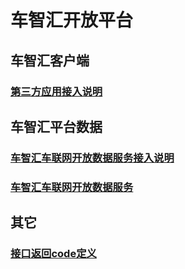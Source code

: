 # 车智汇开放平台
## 车智汇客户端
### [第三方应用接入说明](app_auth_desc.md)
## 车智汇平台数据
### [车智汇车联网开放数据服务接入说明](open_data_service_request.md)
### [车智汇车联网开放数据服务](open_data_services.md)
## 其它
### [接口返回code定义](code_defined.md)
